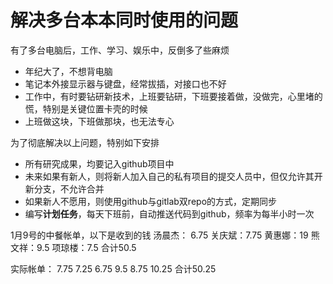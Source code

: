 # 解决多台本本同时使用的问题
有了多台电脑后，工作、学习、娱乐中，反倒多了些麻烦

* 年纪大了，不想背电脑
* 笔记本外接显示器与键盘，经常拔插，对接口也不好
* 工作中，有时要钻研新技术，上班要钻研，下班要接着做，没做完，心里堵的慌，特别是关键位置卡壳的时候
* 上班做这块，下班做那块，也无法专心

为了彻底解决以上问题，特别如下安排

* 所有研究成果，均要记入github项目中
* 未来如果有新人，则将新人加入自己的私有项目的提交人员中，但仅允许其开新分支，不允许合并
* 如果新人不愿用，则使用github与gitlab双repo的方式，定期同步
* 编写**计划任务**，每天下班前，自动推送代码到github，频率为每半小时一次

1月9号的中餐帐单，以下是收到的钱
汤晨杰： 6.75
关庆斌：7.75
黄惠娜：19
熊文祥：9.5
项琼楼：7.5
合计50.5

实际帐单：
7.75
7.25
6.75
9.5
8.75
10.25
合计50.25
